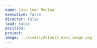 ```yaml
---
name: Luis Leon Medina
executive: false
director: false
lead: false
position:  
project:  
image: ../assets/default_exec_image.png
---
```

